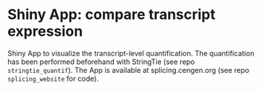 # Shiny App: compare transcript expression

Shiny App to visualize the transcript-level quantification. The quantification has been performed beforehand with StringTie (see repo `stringtie_quantif`). The App is available at splicing.cengen.org (see repo `splicing_website` for code).